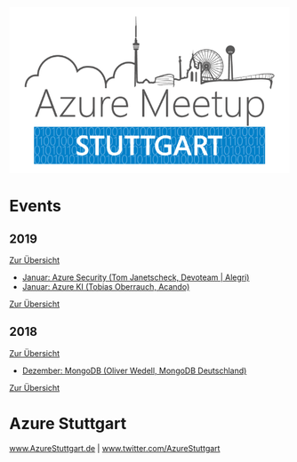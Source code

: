 [![AzureStuttgart.de](img/AzureMeetup_Stuttgart-GitHub.png)](www.AzureStuttgart.de)

# Events

## 2019

[Zur Übersicht](2019)

- [Januar: Azure Security (Tom Janetscheck, Devoteam | Alegri)](2019#azure-security---tom-janetscheck)
- [Januar: Azure KI (Tobias Oberrauch, Acando)](2019#azure-ki---tobias-oberrauch-acando)

[Zur Übersicht](2019)

## 2018

[Zur Übersicht](2018)

- [Dezember: MongoDB (Oliver Wedell, MongoDB Deutschland)](2018#einführung-in-mongodb---oliver-wedell-mongodb-deutschland)

[Zur Übersicht](2018)

# Azure Stuttgart

www.AzureStuttgart.de | www.twitter.com/AzureStuttgart
